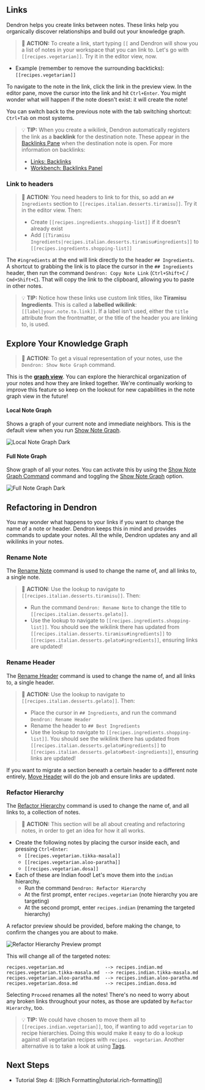 
## Links

Dendron helps you create links between notes. These links help you organically discover relationships and build out your knowledge graph.

> 🌱 **ACTION:** To create a link, start typing `[[` and Dendron will show you a list of notes in your workspace that you can link to. Let's go with `[[recipes.vegetarian]]`. Try it in the editor view, now.

- Example (remember to remove the surrounding backticks): `[[recipes.vegetarian]]`

To navigate to the note in the link, click the link in the preview view. In the editor pane, move the cursor into the link and hit `Ctrl+Enter`. You might wonder what will happen if the note doesn't exist: it will create the note!

You can switch back to the previous note with the tab switching shortcut: `Ctrl+Tab` on most systems.

> 💡 **TIP:** When you create a wikilink, Dendron automatically registers the link as a **backlink** for the destination note. These appear in the [Backlinks Pane](https://wiki.dendron.so/notes/gHdxXlNMr1w4xqee0n-Mb) when the destination note is open. For more information on backlinks:
>
> - [Links: Backlinks](https://wiki.dendron.so/notes/3472226a-ff3c-432d-bf5d-10926f39f6c2)
> - [Workbench: Backlinks Panel](https://wiki.dendron.so/notes/f7ebd4aa-8ba7-4bc5-bd00-a1efc5315f07)

### Link to headers

> 🌱 **ACTION:** You need headers to link to for this, so add an `## Ingredients` section to `[[recipes.italian.desserts.tiramisu]]`. Try it in the editor view. Then:
>
> - Create `[[recipes.ingredients.shopping-list]]` if it doesn't already exist
> - Add `[[Tiramisu Ingredients|recipes.italian.desserts.tiramisu#ingredients]]` to `[[recipes.ingredients.shopping-list]]`

The `#ingredients` at the end will link directly to the header `## Ingredients`. A shortcut to grabbing the link is to place the cursor in the `## Ingredients` header, then run the command `Dendron: Copy Note Link` (`Ctrl+Shift+C` / `Cmd+Shift+C`). That will copy the link to the clipboard, allowing you to paste in other notes.

> 💡 **TIP:** Notice how these links use custom link titles, like **Tiramisu Ingredients**. This is called a **labelled wikilink**: `[[label|your.note.to.link]]`. If a label isn't used, either the `title` attribute from the frontmatter, or the title of the header you are linking to, is used.

## Explore Your Knowledge Graph

> 🌱 **ACTION:** To get a visual representation of your notes, use the `Dendron: Show Note Graph` command.

This is the **[graph view](https://wiki.dendron.so/notes/587e6d62-3c5b-49b0-aedc-02f62f0448e6)**. You can explore the hierarchical organization of your notes and how they are linked together. We're continually working to improve this feature so keep on the lookout for new capabilities in the note graph view in the future!

#### Local Note Graph

Shows a graph of your current note and immediate neighbors. This is the default view when you run [Show Note Graph](https://wiki.dendron.so/notes/587e6d62-3c5b-49b0-aedc-02f62f0448e6).

![Local Note Graph Dark](https://org-dendron-public-assets.s3.amazonaws.com/images/graph-view-local-dark.png)

#### Full Note Graph

Show graph of all your notes. You can activate this by using the [Show Note Graph Command](https://wiki.dendron.so/notes/587e6d62-3c5b-49b0-aedc-02f62f0448e6) command and toggling the [Show Note Graph](https://wiki.dendron.so/notes/587e6d62-3c5b-49b0-aedc-02f62f0448e6) option.

![Full Note Graph Dark](https://org-dendron-public-assets.s3.amazonaws.com/images/graph-view-full-dark.png)

## Refactoring in Dendron

You may wonder what happens to your links if you want to change the name of a note or header. Dendron keeps this in mind and provides commands to update your notes. All the while, Dendron updates any and all wikilinks in your notes.

### Rename Note

The [Rename Note](https://wiki.dendron.so/notes/srajljj10V2dl19nCSFiC) command is used to change the name of, and all links to, a single note.

> 🌱 **ACTION:** Use the lookup to navigate to `[[recipes.italian.desserts.tiramisu]]`. Then:
>
> - Run the command `Dendron: Rename Note` to change the title to `[[recipes.italian.desserts.gelato]]`.
> - Use the lookup to navigate to `[[recipes.ingredients.shopping-list]]`. You should see the wikilink there has updated from `[[recipes.italian.desserts.tiramisu#ingredients]]` to `[[recipes.italian.desserts.gelato#ingredients]]`, ensuring links are updated!

### Rename Header

The [Rename Header](https://wiki.dendron.so/notes/srajljj10V2dl19nCSFiC) command is used to change the name of, and all links to, a single header.

> 🌱 **ACTION:** Use the lookup to navigate to `[[recipes.italian.desserts.gelato]]`. Then:
>
> - Place the cursor in `## Ingredients`, and run the command `Dendron: Rename Header`
> - Rename the header to `## Best Ingredients`
> - Use the lookup to navigate to `[[recipes.ingredients.shopping-list]]`. You should see the wikilink there has updated from `[[recipes.italian.desserts.gelato#ingredients]]` to `[[recipes.italian.desserts.gelato#best-ingredients]]`, ensuring links are updated!

If you want to migrate a section beneath a certain header to a different note entirely, [Move Header](https://wiki.dendron.so/notes/srajljj10V2dl19nCSFiC) will do the job and ensure links are updated.

### Refactor Hierarchy

The [Refactor Hierarchy](https://wiki.dendron.so/notes/srajljj10V2dl19nCSFiC) command is used to change the name of, and all links to, a collection of notes.

> 🌱 **ACTION:** This section will be all about creating and refactoring notes, in order to get an idea for how it all works.

- Create the following notes by placing the cursor inside each, and pressing `Ctrl+Enter`:
  - `[[recipes.vegetarian.tikka-masala]]`
  - `[[recipes.vegetarian.aloo-paratha]]`
  - `[[recipes.vegetarian.dosa]]`
- Each of these are Indian food! Let's move them into the `indian` hierarchy.
  - Run the command `Dendron: Refactor Hierarchy`
  - At the first prompt, enter `recipes.vegetarian` (note hierarchy you are targeting)
  - At the second prompt, enter `recipes.indian` (renaming the targeted hierarchy)

A refactor preview should be provided, before making the change, to confirm the changes you are about to make.

![Refactor Hierarchy Preview prompt](https://org-dendron-public-assets.s3.amazonaws.com/images/refactor-hierarchy-preview-prompt.png)

This will change all of the targeted notes:

```
recipes.vegetarian.md               -->	recipes.indian.md
recipes.vegetarian.tikka-masala.md  -->	recipes.indian.tikka-masala.md
recipes.vegetarian.aloo-paratha.md  -->	recipes.indian.aloo-paratha.md
recipes.vegetarian.dosa.md          -->	recipes.indian.dosa.md
```

Selecting `Proceed` renames all the notes! There's no need to worry about any broken links throughout your notes, as those are updated by `Refactor Hierarchy`, too.

> 💡 **TIP:** We could have chosen to move them all to `[[recipes.indian.vegetarian]]`, too, if wanting to add `vegetarian` to recipe hierarchies. Doing this would make it easy to do a lookup against all vegetarian recipes with `recipes. vegetarian`. Another alternative is to take a look at using [Tags](https://wiki.dendron.so/notes/8bc9b3f1-8508-4d3a-a2de-be9f12ef1821).

## Next Steps

- Tutorial Step 4: [[Rich Formatting|tutorial.rich-formatting]]
